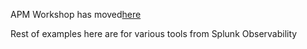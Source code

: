 APM Workshop has moved[here](https://github.com/signalfx/apmworkshop)

Rest of examples here are for various tools from Splunk Observability

